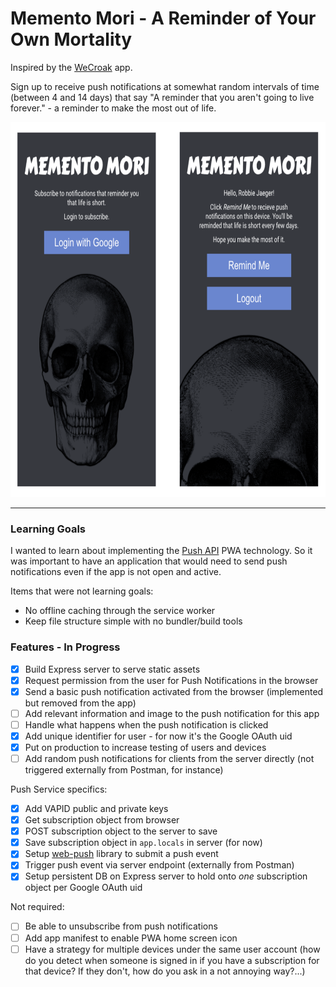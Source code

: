 # Memento Mori - A Reminder of Your Own Mortality

Inspired by the [WeCroak](https://www.wecroak.com/) app.

Sign up to receive push notifications at somewhat random intervals of time (between 4 and 14 days) that say "A reminder that you aren't going to live forever." - a reminder to make the most out of life.

<img src="./public/ui.png" alt="screenshot of UI" height="600">

---

### Learning Goals

I wanted to learn about implementing the [Push API](https://developers.google.com/web/ilt/pwa/introduction-to-push-notifications) PWA technology. So it was important to have an application that would need to send push notifications even if the app is not open and active.

Items that were not learning goals:

* No offline caching through the service worker
* Keep file structure simple with no bundler/build tools

### Features - In Progress

* [X] Build Express server to serve static assets
* [X] Request permission from the user for Push Notifications in the browser
* [X] Send a basic push notification activated from the browser (implemented but removed from the app)
* [ ] Add relevant information and image to the push notification for this app
* [ ] Handle what happens when the push notification is clicked
* [X] Add unique identifier for user - for now it's the Google OAuth uid
* [X] Put on production to increase testing of users and devices
* [ ] Add random push notifications for clients from the server directly (not triggered externally from Postman, for instance)

Push Service specifics:
* [X] Add VAPID public and private keys
* [X] Get subscription object from browser
* [X] POST subscription object to the server to save
* [X] Save subscription object in `app.locals` in server (for now)
* [X] Setup [web-push](https://www.npmjs.com/package/web-push) library to submit a push event
* [X] Trigger push event via server endpoint (externally from Postman)
* [X] Setup persistent DB on Express server to hold onto _one_ subscription object per Google OAuth uid

Not required:

* [ ] Be able to unsubscribe from push notifications
* [ ] Add app manifest to enable PWA home screen icon
* [ ] Have a strategy for multiple devices under the same user account (how do you detect when someone is signed in if you have a subscription for that device? If they don't, how do you ask in a not annoying way?...)
